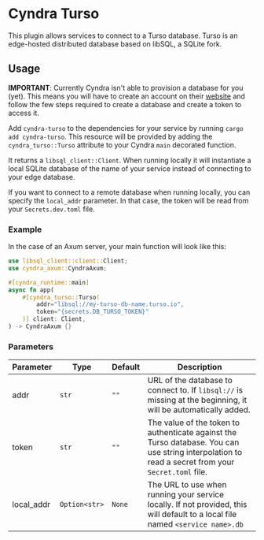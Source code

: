 # Cyndra Turso

This plugin allows services to connect to a Turso database. Turso is an edge-hosted distributed database based on libSQL, a SQLite fork.

## Usage

**IMPORTANT**: Currently Cyndra isn't able to provision a database for you (yet). This means you will have to create an account on their [website](https://turso.tech/) and follow the few steps required to create a database and create a token to access it.

Add `cyndra-turso` to the dependencies for your service by running `cargo add cyndra-turso`.
This resource will be provided by adding the `cyndra_turso::Turso` attribute to your Cyndra `main` decorated function.

It returns a `libsql_client::Client`. When running locally it will instantiate a local SQLite database of the name of your service instead of connecting to your edge database.

If you want to connect to a remote database when running locally, you can specify the `local_addr` parameter. In that case, the token will be read from your `Secrets.dev.toml` file.

### Example

In the case of an Axum server, your main function will look like this:

```rust
use libsql_client::client::Client;
use cyndra_axum::CyndraAxum;

#[cyndra_runtime::main]
async fn app(
    #[cyndra_turso::Turso(
        addr="libsql://my-turso-db-name.turso.io",
        token="{secrets.DB_TURSO_TOKEN}"
    )] client: Client,
) -> CyndraAxum {}
```

### Parameters

| Parameter  | Type          | Default | Description |
| ---------- | ------------- | ------- | ----------- |
| addr       | `str`         | `""`    | URL of the database to connect to. If `libsql://` is missing at the beginning, it will be automatically added. |
| token      | `str`         | `""`    | The value of the token to authenticate against the Turso database. You can use string interpolation to read a secret from your `Secret.toml` file. |
| local_addr | `Option<str>` | `None`  | The URL to use when running your service locally. If not provided, this will default to a local file named `<service name>.db` |
